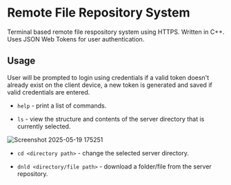# Remote File Repository System
Terminal based remote file respository system using HTTPS. Written in C++. <br>
Uses JSON Web Tokens for user authentication.

## Usage
User will be prompted to login using credentials if a valid token doesn't already exist on the client device, a new token is generated and saved if valid credentials are entered.

- ```help``` - print a list of commands.

- ```ls``` - view the structure and contents of the server directory that is currently selected.

![Screenshot 2025-05-19 175251](https://github.com/user-attachments/assets/ed62cac3-1ee2-4ff7-83ba-000a6f6dd125)

- ```cd <directory path>``` - change the selected server directory.

- ```dnld <directory/file path>``` - download a folder/file from the server repository. 
